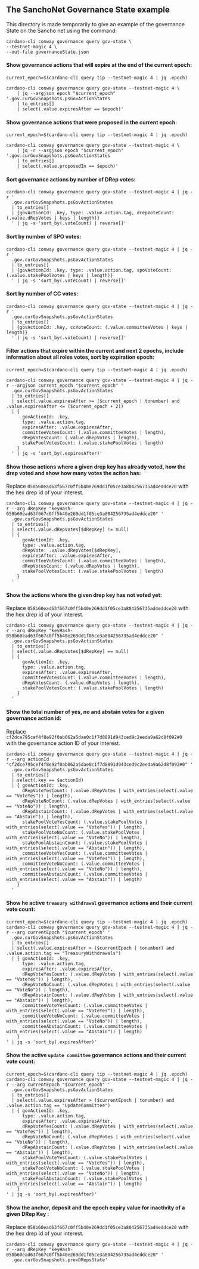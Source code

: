 ## The SanchoNet Governance State example
This directory is made temporarily to give an example of the governance State on the Sancho net using the command:
```
cardano-cli conway governance query gov-state \
--testnet-magic 4 \
--out-file governanceState.json
```

#### Show governance actions that will expire at the end of the current epoch:

```
current_epoch=$(cardano-cli query tip --testnet-magic 4 | jq .epoch)
```
```
cardano-cli conway governance query gov-state --testnet-magic 4 \
    | jq --argjson epoch "$current_epoch" '.gov.curGovSnapshots.psGovActionStates 
    | to_entries[] 
    | select(.value.expiresAfter == $epoch)'
```

#### Show governance actions that were proposed in the current epoch:  

```
current_epoch=$(cardano-cli query tip --testnet-magic 4 | jq .epoch)
```
```
cardano-cli conway governance query gov-state --testnet-magic 4 \
    | jq -r --argjson epoch "$current_epoch" '.gov.curGovSnapshots.psGovActionStates 
    | to_entries[] 
    | select(.value.proposedIn == $epoch)'
```

#### Sort governance actions by number of DRep votes: 

```
cardano-cli conway governance query gov-state --testnet-magic 4 | jq -r '
  .gov.curGovSnapshots.psGovActionStates
  | to_entries[]
  | {govActionId: .key, type: .value.action.tag, drepVoteCount: (.value.dRepVotes | keys | length)}
  ' | jq -s 'sort_by(.voteCount) | reverse[]'
```

#### Sort by number of SPO votes:

```
cardano-cli conway governance query gov-state --testnet-magic 4 | jq -r '
  .gov.curGovSnapshots.psGovActionStates
  | to_entries[]
  | {govActionId: .key, type: .value.action.tag, spoVoteCount: (.value.stakePoolVotes | keys | length)}
  ' | jq -s 'sort_by(.voteCount) | reverse[]'
```

#### Sort by number of CC votes:

```
cardano-cli conway governance query gov-state --testnet-magic 4 | jq -r '
  .gov.curGovSnapshots.psGovActionStates
  | to_entries[]
  | {govActionId: .key, ccVoteCount: (.value.committeeVotes | keys | length)}
  ' | jq -s 'sort_by(.voteCount) | reverse[]'
```

#### Filter actions that expire within the current and next 2 epochs, include information about all roles votes, sort by expiration epoch:

```
current_epoch=$(cardano-cli query tip --testnet-magic 4 | jq .epoch)
```

```
cardano-cli conway governance query gov-state --testnet-magic 4 | jq -r --argjson current_epoch "$current_epoch" '
  .gov.curGovSnapshots.psGovActionStates
  | to_entries[]
  | select(.value.expiresAfter >= ($current_epoch | tonumber) and .value.expiresAfter <= ($current_epoch + 2))
  | {
      govActionId: .key,
      type: .value.action.tag,
      expiresAfter: .value.expiresAfter,
      committeeVotesCount: (.value.committeeVotes | length),
      dRepVotesCount: (.value.dRepVotes | length),
      stakePoolVotesCount: (.value.stakePoolVotes | length)
    }
  ' | jq -s 'sort_by(.expiresAfter)'
```

#### Show those actions where a given drep key has already voted, how the drep voted and show how many votes the aciton has:

Replace `058b60ead63f667c0ff5b40e269dd1f05ce3a804256735ad4eddce20` with the hex drep id of your interest.

```
cardano-cli conway governance query gov-state --testnet-magic 4 | jq -r --arg dRepKey "keyHash-058b60ead63f667c0ff5b40e269dd1f05ce3a804256735ad4eddce20" '
  .gov.curGovSnapshots.psGovActionStates
  | to_entries[]
  | select(.value.dRepVotes[$dRepKey] != null)
  | {
      govActionId: .key,
      type: .value.action.tag,
      dRepVote: .value.dRepVotes[$dRepKey],
      expiresAfter: .value.expiresAfter,
      committeeVotesCount: (.value.committeeVotes | length),
      dRepVotesCount: (.value.dRepVotes | length),
      stakePoolVotesCount: (.value.stakePoolVotes | length)
    }
  '
```

#### Show the actions where the given drep key has not voted yet:

Replace `058b60ead63f667c0ff5b40e269dd1f05ce3a804256735ad4eddce20` with the hex drep id of your interest.

```
cardano-cli conway governance query gov-state --testnet-magic 4 | jq -r --arg dRepKey "keyHash-058b60ead63f667c0ff5b40e269dd1f05ce3a804256735ad4eddce20" '
  .gov.curGovSnapshots.psGovActionStates
  | to_entries[]
  | select(.value.dRepVotes[$dRepKey] == null)
  | {
      govActionId: .key,
      type: .value.action.tag,
      expiresAfter: .value.expiresAfter,
      committeeVotesCount: (.value.committeeVotes | length),
      dRepVotesCount: (.value.dRepVotes | length),
      stakePoolVotesCount: (.value.stakePoolVotes | length)
    }
  '
```

#### Show the total number of yes, no and abstain votes for a given governance action id:

Replace `cf2dce795cef4f8e92f0ab062a5dae0c1f7d8891d943ced9c2eeda9a62d8f092#0` with the governance action ID of your interest.

```
cardano-cli conway governance query gov-state --testnet-magic 4 | jq -r --arg actionId "cf2dce795cef4f8e92f0ab062a5dae0c1f7d8891d943ced9c2eeda9a62d8f092#0" '
  .gov.curGovSnapshots.psGovActionStates
  | to_entries[]
  | select(.key == $actionId)
  | { govActionId: .key,
      dRepVoteYesCount: (.value.dRepVotes | with_entries(select(.value == "VoteYes")) | length),
      dRepVoteNoCount: (.value.dRepVotes | with_entries(select(.value == "VoteNo")) | length),
      dRepAbstainCount: (.value.dRepVotes | with_entries(select(.value == "Abstain")) | length),
      stakePoolVoteYesCount: (.value.stakePoolVotes | with_entries(select(.value == "VoteYes")) | length),
      stakePoolVoteNoCount: (.value.stakePoolVotes | with_entries(select(.value == "VoteNo")) | length),
      stakePoolAbstainCount: (.value.stakePoolVotes | with_entries(select(.value == "Abstain")) | length),
      committeeVoteYesCount: (.value.committeeVotes | with_entries(select(.value == "VoteYes")) | length),
      committeeVoteNoCount: (.value.committeeVotes | with_entries(select(.value == "VoteNo")) | length),
      committeeAbstainCount: (.value.committeeVotes | with_entries(select(.value == "Abstain")) | length)
    }
  '
```

#### Show he active `treasury withdrawal` governance actions and their current vote count:

```
current_epoch=$(cardano-cli query tip --testnet-magic 4 | jq .epoch)
cardano-cli conway governance query gov-state --testnet-magic 4 | jq -r --arg currentEpoch "$current_epoch" '
  .gov.curGovSnapshots.psGovActionStates
  | to_entries[]
  | select(.value.expiresAfter > ($currentEpoch | tonumber) and .value.action.tag == "TreasuryWithdrawals")
  | { govActionId: .key,
      type: .value.action.tag,
      expiresAfter: .value.expiresAfter,
      dRepVoteYesCount: (.value.dRepVotes | with_entries(select(.value == "VoteYes")) | length),
      dRepVoteNoCount: (.value.dRepVotes | with_entries(select(.value == "VoteNo")) | length),
      dRepAbstainCount: (.value.dRepVotes | with_entries(select(.value == "Abstain")) | length),
      committeeVoteYesCount: (.value.committeeVotes | with_entries(select(.value == "VoteYes")) | length),
      committeeVoteNoCount: (.value.committeeVotes | with_entries(select(.value == "VoteNo")) | length),
      committeeAbstainCount: (.value.committeeVotes | with_entries(select(.value == "Abstain")) | length)
    }
' | jq -s 'sort_by(.expiresAfter)'
```

#### Show the active `update committee` governance actions and their current vote count: 

```
current_epoch=$(cardano-cli query tip --testnet-magic 4 | jq .epoch)
cardano-cli conway governance query gov-state --testnet-magic 4 | jq -r --arg currentEpoch "$current_epoch" '
  .gov.curGovSnapshots.psGovActionStates
  | to_entries[]
  | select(.value.expiresAfter > ($currentEpoch | tonumber) and .value.action.tag == "UpdateCommittee")
  | { govActionId: .key,
      type: .value.action.tag,
      expiresAfter: .value.expiresAfter,
      dRepVoteYesCount: (.value.dRepVotes | with_entries(select(.value == "VoteYes")) | length),
      dRepVoteNoCount: (.value.dRepVotes | with_entries(select(.value == "VoteNo")) | length),
      dRepAbstainCount: (.value.dRepVotes | with_entries(select(.value == "Abstain")) | length),
      stakePoolVoteYesCount: (.value.stakePoolVotes | with_entries(select(.value == "VoteYes")) | length),
      stakePoolVoteNoCount: (.value.stakePoolVotes | with_entries(select(.value == "VoteNo")) | length),
      stakePoolAbstainCount: (.value.stakePoolVotes | with_entries(select(.value == "Abstain")) | length)
    }
' | jq -s 'sort_by(.expiresAfter)'
```

#### Show the anchor, deposit and the epoch expiry value for inactivity of a given DRep Key :

Replace `058b60ead63f667c0ff5b40e269dd1f05ce3a804256735ad4eddce20` with the hex drep id of your interest.

```
cardano-cli conway governance query gov-state --testnet-magic 4 | jq -r --arg dRepKey "keyHash-058b60ead63f667c0ff5b40e269dd1f05ce3a804256735ad4eddce20" '
  .gov.curGovSnapshots.prevDRepsState'
```
